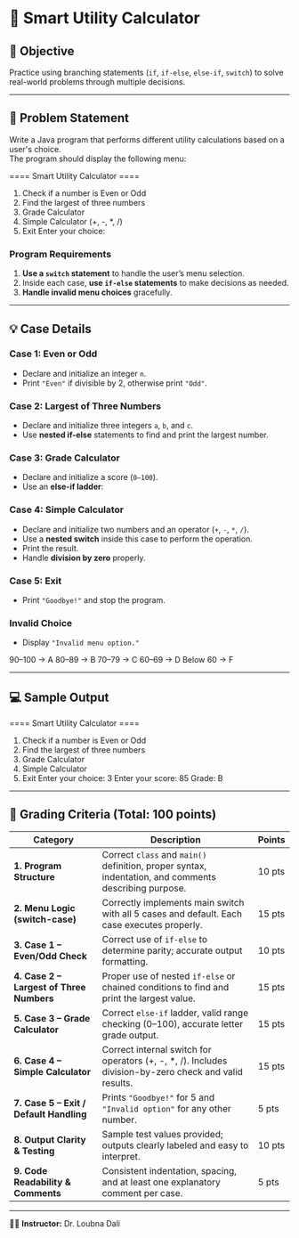 # 🧮 Smart Utility Calculator

## 🎯 Objective
Practice using branching statements (`if`, `if-else`, `else-if`, `switch`) to solve real-world problems through multiple decisions.

---

## 📝 Problem Statement
Write a Java program that performs different utility calculations based on a user's choice.  
The program should display the following menu:

==== Smart Utility Calculator ====
1. Check if a number is Even or Odd
2. Find the largest of three numbers
3. Grade Calculator
4. Simple Calculator (+, -, *, /)
5. Exit
   Enter your choice:

### Program Requirements

1. **Use a `switch` statement** to handle the user’s menu selection.  
2. Inside each case, **use `if-else` statements** to make decisions as needed.  
3. **Handle invalid menu choices** gracefully.

---

## 💡 Case Details

### **Case 1: Even or Odd**
- Declare and initialize an integer `n`.
- Print `"Even"` if divisible by 2, otherwise print `"Odd"`.

### **Case 2: Largest of Three Numbers**
- Declare and initialize three integers `a`, `b`, and `c`.
- Use **nested if-else** statements to find and print the largest number.

### **Case 3: Grade Calculator**
- Declare and initialize a score (`0–100`).
- Use an **else-if ladder**:


### **Case 4: Simple Calculator**
- Declare and initialize two numbers and an operator (`+`, `-`, `*`, `/`).
- Use a **nested switch** inside this case to perform the operation.
- Print the result.
- Handle **division by zero** properly.

### **Case 5: Exit**
- Print `"Goodbye!"` and stop the program.

### **Invalid Choice**
- Display `"Invalid menu option."`

90–100 → A
80–89 → B
70–79 → C
60–69 → D
Below 60 → F

---

## 💻 Sample Output

==== Smart Utility Calculator ====
1. Check if a number is Even or Odd
2. Find the largest of three numbers
3. Grade Calculator
4. Simple Calculator
5. Exit
   Enter your choice: 3
   Enter your score: 85
   Grade: B

---

## 🧾 Grading Criteria (Total: 100 points)

| Category | Description | Points |
|-----------|--------------|--------|
| **1. Program Structure** | Correct `class` and `main()` definition, proper syntax, indentation, and comments describing purpose. | 10 pts |
| **2. Menu Logic (switch-case)** | Correctly implements main switch with all 5 cases and default. Each case executes properly. | 15 pts |
| **3. Case 1 – Even/Odd Check** | Correct use of `if-else` to determine parity; accurate output formatting. | 10 pts |
| **4. Case 2 – Largest of Three Numbers** | Proper use of nested `if-else` or chained conditions to find and print the largest value. | 15 pts |
| **5. Case 3 – Grade Calculator** | Correct `else-if` ladder, valid range checking (0–100), accurate letter grade output. | 15 pts |
| **6. Case 4 – Simple Calculator** | Correct internal switch for operators (+, -, *, /). Includes division-by-zero check and valid results. | 15 pts |
| **7. Case 5 – Exit / Default Handling** | Prints `"Goodbye!"` for 5 and `"Invalid option"` for any other number. | 5 pts |
| **8. Output Clarity & Testing** | Sample test values provided; outputs clearly labeled and easy to interpret. | 10 pts |
| **9. Code Readability & Comments** | Consistent indentation, spacing, and at least one explanatory comment per case. | 5 pts |

---

👩‍🏫 **Instructor:** Dr. Loubna Dali

